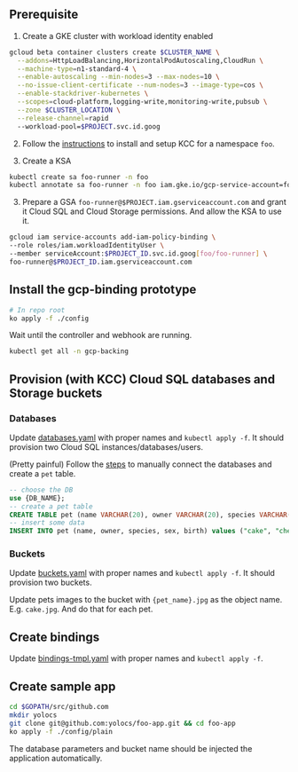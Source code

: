## Prerequisite

1. Create a GKE cluster with workload identity enabled

```bash
gcloud beta container clusters create $CLUSTER_NAME \
  --addons=HttpLoadBalancing,HorizontalPodAutoscaling,CloudRun \
  --machine-type=n1-standard-4 \
  --enable-autoscaling --min-nodes=3 --max-nodes=10 \
  --no-issue-client-certificate --num-nodes=3 --image-type=cos \
  --enable-stackdriver-kubernetes \
  --scopes=cloud-platform,logging-write,monitoring-write,pubsub \
  --zone $CLUSTER_LOCATION \
  --release-channel=rapid
  --workload-pool=$PROJECT.svc.id.goog
```

2. Follow the [instructions](https://cloud.google.com/config-connector/docs/how-to/install-upgrade-uninstall) to install and setup KCC for a namespace `foo`.

3. Create a KSA 

```bash
kubectl create sa foo-runner -n foo
kubectl annotate sa foo-runner -n foo iam.gke.io/gcp-service-account=foo-runner@$PROJECT.iam.gserviceaccount.com
```

3. Prepare a GSA `foo-runner@$PROJECT.iam.gserviceaccount.com` and grant it Cloud SQL and Cloud Storage permissions. And allow the KSA to use it.

```bash
gcloud iam service-accounts add-iam-policy-binding \
--role roles/iam.workloadIdentityUser \
--member serviceAccount:$PROJECT_ID.svc.id.goog[foo/foo-runner] \
foo-runner@$PROJECT_ID.iam.gserviceaccount.com
```

## Install the gcp-binding prototype

```bash
# In repo root
ko apply -f ./config
```

Wait until the controller and webhook are running.

```bash
kubectl get all -n gcp-backing
```

## Provision (with KCC) Cloud SQL databases and Storage buckets

### Databases

Update [databases.yaml](../sample/databases.yaml) with proper names and `kubectl apply -f`. It should provision two Cloud SQL instances/databases/users.

(Pretty painful) Follow the [steps](https://cloud.google.com/sql/docs/mysql/connect-admin-proxy) to manually connect the databases and create a `pet` table.

```sql
-- choose the DB
use {DB_NAME};
-- create a pet table
CREATE TABLE pet (name VARCHAR(20), owner VARCHAR(20), species VARCHAR(20), sex CHAR(1), birth DATE, death DATE);
-- insert some data
INSERT INTO pet (name, owner, species, sex, birth) values ("cake", "chen", "dog", "M", "2020-01-01");
```

### Buckets

Update [buckets.yaml](../sample/buckets.yaml) with proper names and `kubectl apply -f`. It should provision two buckets.

Update pets images to the bucket with `{pet_name}.jpg` as the object name. E.g. `cake.jpg`. And do that for each pet.

## Create bindings

Update [bindings-tmpl.yaml](../sample/bindings-tmpl.yaml) with proper names and `kubectl apply -f`.

## Create sample app

```bash
cd $GOPATH/src/github.com
mkdir yolocs
git clone git@github.com:yolocs/foo-app.git && cd foo-app
ko apply -f ./config/plain
```

The database parameters and bucket name should be injected the application automatically.